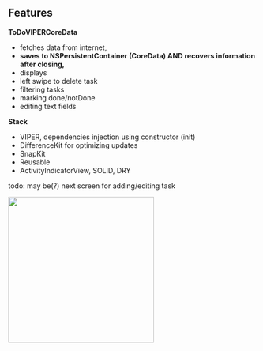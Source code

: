 ## Features

**ToDoVIPERCoreData** 
- fetches data from internet,
- **saves to NSPersistentContainer (CoreData) AND recovers information after closing,**
- displays
- left swipe to delete task
- filtering tasks
- marking done/notDone
- editing text fields

**Stack**
- VIPER, dependencies injection using constructor (init)
- DifferenceKit for optimizing updates
- SnapKit
- Reusable
- ActivityIndicatorView, SOLID, DRY

todo: may be(?) next screen for adding/editing task 


<img src="https://github.com/user-attachments/assets/c0a65563-ee82-4b5a-906c-6b1cc6e38351" width="295"> 
